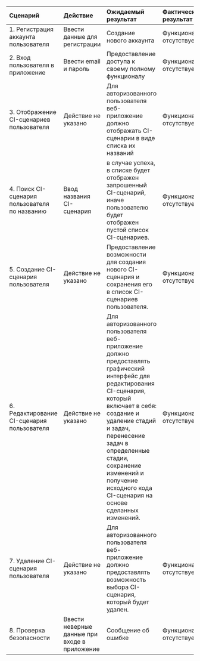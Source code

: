 |Cценарий|Действие|Ожидаемый результат|Фактический результат| Оценка|
|:---|:---|:---|:---|:---|
|1. Регистрация аккаунта пользователя|Ввести данные для регистрации|Создание нового аккаунта|Функционал отсутствует|Тест не пройден|
|2. Вход пользователя в приложение|Ввести email и пароль|Предоставление доступа к своему полному функционалу|Функционал отсутствует|Тест не пройден|
|3. Отображение CI-сценариев пользователя|Действие не указано|Для авторизованного пользователя веб-приложение должно отображать CI-сценарии в виде списка их названий|Функционал отсутствует|Тест не пройден|
|4. Поиск CI-сценария пользователя по названию|Ввод названия CI-сценария|в случае успеха, в списке будет отображен запрошенный CI-сценарий, иначе пользователю будет отображен пустой список CI-сценариев.|Функционал отсутствует|Тест не пройден|
|5. Создание CI-сценария пользователя|Действие не указано|Предоставление возможности для создания нового CI-сценария и сохранения его в список CI-сценариев пользователя.|Функционал отсутствует|Тест не пройден|
|6. Редактирование CI-сценария пользователя|Действие не указано|Для авторизованного пользователя веб-приложение должно предоставлять графический интерфейс для редактирования CI-сценария, который включает в себя: создание и удаление стадий и задач, перенесение задач в определенные стадии, сохранение изменений и получение исходного кода CI-сценария на основе сделанных изменений.|Функционал отсутствует|Тест не пройден|
|7. Удаление CI-сценария пользователя|Действие не указано|Для авторизованного пользователя веб-приложение должно предоставлять возможность выбора CI-сценария, который будет удален.|Функционал отсутствует|Тест не пройден|
|8. Проверка безопасности|Ввести неверные данные при входе в приложение|Сообщение об ошибке|Функционал отсутствует|Тест не пройден|
